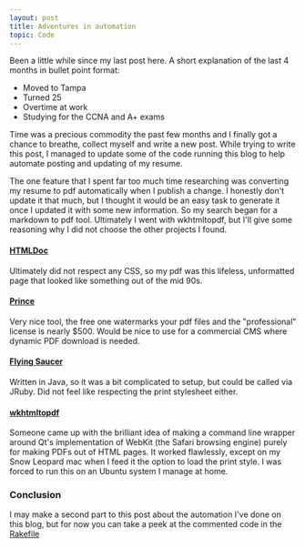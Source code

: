 ```yaml
---
layout: post
title: Adventures in automation
topic: Code
---
```


Been a little while since my last post here.  A short explanation of the last 4 months in bullet point format:

* Moved to Tampa
* Turned 25
* Overtime at work
* Studying for the CCNA and A+ exams

Time was a precious commodity the past few months and I finally got a chance to breathe, collect myself and write a new post.  While trying to write this post, I managed to update some of the code running this blog to help automate posting and updating of my resume.  

The one feature that I spent far too much time researching was converting my resume to pdf automatically when I publish a change.  I honestly don't update it that much, but I thought it would be an easy task to generate it once I updated it with some new information.  So my search began for a markdown to pdf tool. Ultimately I went with wkhtmltopdf, but I'll give some reasoning why I did not choose the other projects I found.

#### [HTMLDoc](http://www.htmldoc.org/)
Ultimately did not respect any CSS, so my pdf was this lifeless, unformatted page that looked like something out of the mid 90s.

#### [Prince](http://www.princexml.com/)
Very nice tool, the free one watermarks your pdf files and the "professional" license is nearly $500.  Would be nice to use for a commercial CMS where dynamic PDF download is needed.

#### [Flying Saucer](https://xhtmlrenderer.dev.java.net/)
Written in Java, so it was a bit complicated to setup, but could be called via JRuby.  Did not feel like respecting the print stylesheet either.

#### [wkhtmltopdf](http://code.google.com/p/wkhtmltopdf/)
Someone came up with the brilliant idea of making a command line wrapper around Qt's implementation of WebKit (the Safari browsing engine) purely for making PDFs out of HTML pages.  It worked flawlessly, except on my Snow Leopard mac when I feed it the option to load the print style.  I was forced to run this on an Ubuntu system I manage at home.

### Conclusion

I may make a second part to this post about the automation I've done on this blog, but for now you can take a peek at the commented code in the [Rakefile](http://github.com/martinisoft/martinisoft.github.com/blob/master/Rakefile)
